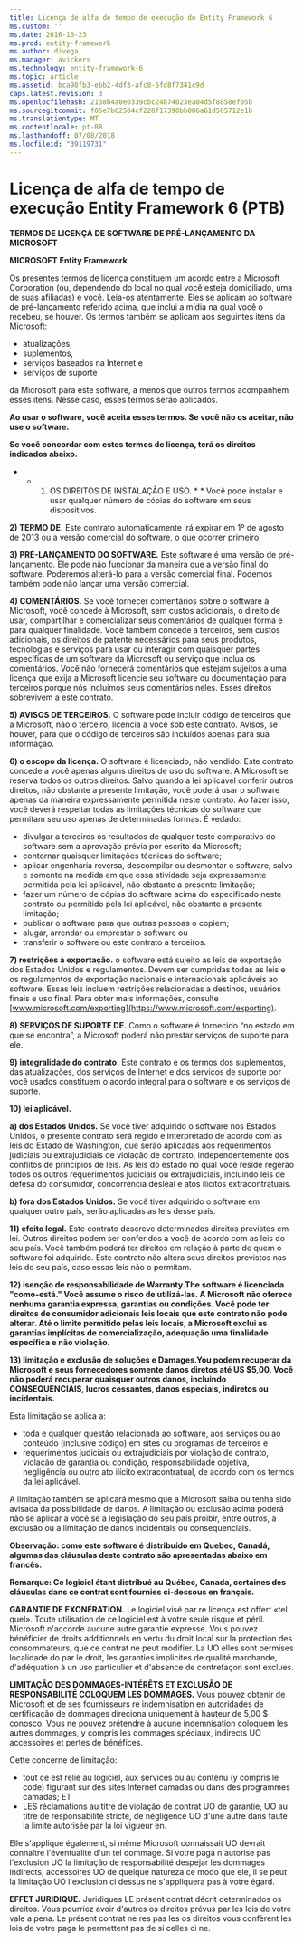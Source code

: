 ```yaml
---
title: Licença de alfa de tempo de execução do Entity Framework 6
ms.custom: ''
ms.date: 2016-10-23
ms.prod: entity-framework
ms.author: divega
ms.manager: avickers
ms.technology: entity-framework-6
ms.topic: article
ms.assetid: bca98fb3-ebb2-4df3-afc8-6fd8f7341c9d
caps.latest.revision: 3
ms.openlocfilehash: 2138b4a0e0339cbc24b74023ea04d5f8858ef05b
ms.sourcegitcommit: f05e7b62584cf228f17390bb086a61d505712e1b
ms.translationtype: MT
ms.contentlocale: pt-BR
ms.lasthandoff: 07/08/2018
ms.locfileid: "39119731"
---
```

# <a name="entity-framework-6-runtime-alpha-license-enu"></a>Licença de alfa de tempo de execução Entity Framework 6 (PTB)
**TERMOS DE LICENÇA DE SOFTWARE DE PRÉ-LANÇAMENTO DA MICROSOFT**

**MICROSOFT Entity Framework**

Os presentes termos de licença constituem um acordo entre a Microsoft Corporation (ou, dependendo do local no qual você esteja domiciliado, uma de suas afiliadas) e você. Leia-os atentamente. Eles se aplicam ao software de pré-lançamento referido acima, que inclui a mídia na qual você o recebeu, se houver. Os termos também se aplicam aos seguintes itens da Microsoft:

-   atualizações,
-   suplementos,
-   serviços baseados na Internet e
-   serviços de suporte

da Microsoft para este software, a menos que outros termos acompanhem esses itens. Nesse caso, esses termos serão aplicados.

**Ao usar o software, você aceita esses termos. Se você não os aceitar, não use o software.**

**Se você concordar com estes termos de licença, terá os direitos indicados abaixo.**

* * 1) OS DIREITOS DE INSTALAÇÃO E USO. * * Você pode instalar e usar qualquer número de cópias do software em seus dispositivos. 

**2) TERMO DE.** Este contrato automaticamente irá expirar em 1º de agosto de 2013 ou a versão comercial do software, o que ocorrer primeiro.

**3) PRÉ-LANÇAMENTO DO SOFTWARE.** Este software é uma versão de pré-lançamento. Ele pode não funcionar da maneira que a versão final do software. Poderemos alterá-lo para a versão comercial final. Podemos também pode não lançar uma versão comercial.

**4) COMENTÁRIOS.** Se você fornecer comentários sobre o software à Microsoft, você concede à Microsoft, sem custos adicionais, o direito de usar, compartilhar e comercializar seus comentários de qualquer forma e para qualquer finalidade. Você também concede a terceiros, sem custos adicionais, os direitos de patente necessários para seus produtos, tecnologias e serviços para usar ou interagir com quaisquer partes específicas de um software da Microsoft ou serviço que inclua os comentários. Você não fornecerá comentários que estejam sujeitos a uma licença que exija a Microsoft licencie seu software ou documentação para terceiros porque nós incluímos seus comentários neles. Esses direitos sobrevivem a este contrato.

**5) AVISOS DE TERCEIROS.** O software pode incluir código de terceiros que a Microsoft, não o terceiro, licencia a você sob este contrato.  Avisos, se houver, para que o código de terceiros são incluídos apenas para sua informação. 

**6) o escopo da licença.** O software é licenciado, não vendido. Este contrato concede a você apenas alguns direitos de uso do software. A Microsoft se reserva todos os outros direitos. Salvo quando a lei aplicável conferir outros direitos, não obstante a presente limitação, você poderá usar o software apenas da maneira expressamente permitida neste contrato. Ao fazer isso, você deverá respeitar todas as limitações técnicas do software que permitam seu uso apenas de determinadas formas. É vedado:

-   divulgar a terceiros os resultados de qualquer teste comparativo do software sem a aprovação prévia por escrito da Microsoft;
-   contornar quaisquer limitações técnicas do software;
-   aplicar engenharia reversa, descompilar ou desmontar o software, salvo e somente na medida em que essa atividade seja expressamente permitida pela lei aplicável, não obstante a presente limitação;
-   fazer um número de cópias do software acima do especificado neste contrato ou permitido pela lei aplicável, não obstante a presente limitação;
-   publicar o software para que outras pessoas o copiem;
-   alugar, arrendar ou emprestar o software ou
-   transferir o software ou este contrato a terceiros.

**7) restrições à exportação.** o software está sujeito às leis de exportação dos Estados Unidos e regulamentos. Devem ser cumpridas todas as leis e os regulamentos de exportação nacionais e internacionais aplicáveis ao software. Essas leis incluem restrições relacionadas a destinos, usuários finais e uso final. Para obter mais informações, consulte [www.microsoft.com/exporting](https://www.microsoft.com/exporting).

**8) SERVIÇOS DE SUPORTE DE.** Como o software é fornecido “no estado em que se encontra”, a Microsoft poderá não prestar serviços de suporte para ele.

**9) integralidade do contrato.** Este contrato e os termos dos suplementos, das atualizações, dos serviços de Internet e dos serviços de suporte por você usados constituem o acordo integral para o software e os serviços de suporte.

**10) lei aplicável.**

**a) dos Estados Unidos.** Se você tiver adquirido o software nos Estados Unidos, o presente contrato será regido e interpretado de acordo com as leis do Estado de Washington, que serão aplicadas aos requerimentos judiciais ou extrajudiciais de violação de contrato, independentemente dos conflitos de princípios de leis. As leis do estado no qual você reside regerão todos os outros requerimentos judiciais ou extrajudiciais, incluindo leis de defesa do consumidor, concorrência desleal e atos ilícitos extracontratuais.

**b) fora dos Estados Unidos.** Se você tiver adquirido o software em qualquer outro país, serão aplicadas as leis desse país.

**11) efeito legal.** Este contrato descreve determinados direitos previstos em lei. Outros direitos podem ser conferidos a você de acordo com as leis do seu país. Você também poderá ter direitos em relação à parte de quem o software foi adquirido. Este contrato não altera seus direitos previstos nas leis do seu país, caso essas leis não o permitam.

**12) isenção de responsabilidade de Warranty.The software é licenciada "como-está." Você assume o risco de utilizá-las. A Microsoft não oferece nenhuma garantia expressa, garantias ou condições. Você pode ter direitos de consumidor adicionais leis locais que este contrato não pode alterar. Até o limite permitido pelas leis locais, a Microsoft exclui as garantias implícitas de comercialização, adequação uma finalidade específica e não violação.**

**13) limitação e exclusão de soluções e Damages.You podem recuperar da Microsoft e seus fornecedores somente danos diretos até US $5,00. Você não poderá recuperar quaisquer outros danos, incluindo CONSEQUENCIAIS, lucros cessantes, danos especiais, indiretos ou incidentais.**

Esta limitação se aplica a:

-   toda e qualquer questão relacionada ao software, aos serviços ou ao conteúdo (inclusive código) em sites ou programas de terceiros e
-   requerimentos judiciais ou extrajudiciais por violação de contrato, violação de garantia ou condição, responsabilidade objetiva, negligência ou outro ato ilícito extracontratual, de acordo com os termos da lei aplicável.

A limitação também se aplicará mesmo que a Microsoft saiba ou tenha sido avisada da possibilidade de danos. A limitação ou exclusão acima poderá não se aplicar a você se a legislação do seu país proibir, entre outros, a exclusão ou a limitação de danos incidentais ou consequenciais.

**Observação: como este software é distribuído em Quebec, Canadá, algumas das cláusulas deste contrato são apresentadas abaixo em francês.**

**Remarque: Ce logiciel étant distribué au Québec, Canada, certaines des cláusulas dans ce contrat sont fournies ci-dessous en français.**

**GARANTIE DE EXONÉRATION.** Le logiciel visé par re licença est offert «tel quel». Toute utilisation de ce logiciel est à votre seule risque et péril. Microsoft n'accorde aucune autre garantie expresse. Vous pouvez bénéficier de droits additionnels en vertu du droit local sur la protection des consommateurs, que ce contrat ne peut modifier. La UO elles sont permises localidade do par le droit, les garanties implicites de qualité marchande, d'adéquation à un uso particulier et d'absence de contrefaçon sont exclues.

**LIMITAÇÃO DES DOMMAGES-INTÉRÊTS ET EXCLUSÃO DE RESPONSABILITÉ COLOQUEM LES DOMMAGES.** Vous pouvez obtenir de Microsoft et de ses fournisseurs re indemnisation en autoridades de certificação de dommages direciona uniquement à hauteur de 5,00 $ conosco. Vous ne pouvez prétendre à aucune indemnisation coloquem les autres dommages, y compris les dommages spéciaux, indirects UO accessoires et pertes de bénéfices.

Cette concerne de limitação:

-   tout ce est relié au logiciel, aux services ou au contenu (y compris le code) figurant sur des sites Internet camadas ou dans des programmes camadas; ET
-   LES réclamations au titre de violação de contrat UO de garantie, UO au titre de responsabilité stricte, de négligence UO d'une autre dans faute la limite autorisée par la loi vigueur en.

Elle s'applique également, si même Microsoft connaissait UO devrait connaître l'éventualité d'un tel dommage. Si votre paga n'autorise pas l'exclusion UO la limitação de responsabilité despejar les dommages indirects, accessoires UO de quelque natureza ce modo que ele, il se peut la limitação UO l'exclusion ci dessus ne s'appliquera pas à votre égard.

**EFFET JURIDIQUE.** Juridiques LE présent contrat décrit determinados os direitos. Vous pourriez avoir d'autres os direitos prévus par les lois de votre vale a pena. Le présent contrat ne res pas les os direitos vous confèrent les lois de votre paga le permettent pas de si celles ci ne.
